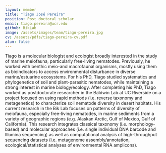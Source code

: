 ```yaml
---
layout: member
title: "Tiago José Pereira"
position: Post doctoral scholar
email: tiago.pereira@ucr.edu
github: BikLab
image: /assets/images/team/tiago-pereira.jpg
cv: /assets/pdfs/tiago-pereira-cv.pdf
alum: false
---
```


Tiago is a molecular biologist and ecologist broadly interested in the study of marine meiofauna, particularly free-living nematodes. Previously, he worked with benthic meio-and macrofaunal organisms, mostly using them as bioindicators to access environmental disturbance in diverse marine/estuarine ecosystems. For his PhD, Tiago studied systematics and phylogenetics of soil and plant-parasitic nematodes, while maintaining a strong interest in marine biology/ecology. After completing his PhD, Tiago worked as postdoctorate researcher in the Baldwin Lab at UC Riverside on a project focused on using rapid methods (i.e. reverse taxonomy and metagenetics) to characterize soil nematode diversity in desert habitats. His current research in the Bik Lab focuses on patterns of diversity of meiofauna, especially free-living nematodes, in marine sediments from a variety of geographic regions (e.g. Alaskan Arctic, Gulf of Mexico, Gulf of California). This research integrates classical taxonomy (i.e. morphology-based) and molecular approaches (i.e. single individual DNA barcode and Illumina sequencing) as well as computational analysis of high-throughput sequencing datasets (i.e. metagenome assembly/annotation, ecological/statistical analyses of environmental RNA amplicons).
